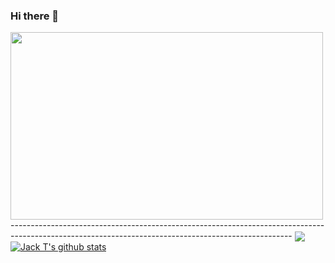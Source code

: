 ### Hi there 👋

<img width="500" height="300" src="hinh-anh-gif-thanh-pho-hien-dai.gif" style="align-self: center;" />
----------------------------------------------------------------------------------------------------------------------------------------------------
<a href="https://github.com/TranNgocTam-19211TT2494/github-readme-stats">
 <img align="center" src="https://github-readme-stats.vercel.app/api/top-langs/?username=TranNgocTam-19211TT2494&layout=compact&theme=github_dark&hide_border=true" /></a>

<a href="https://github.com/TranNgocTam-19211TT2494/github-readme-stats">
 <img align="center" src="https://github-readme-stats.vercel.app/api?username=TranNgocTam-19211TT2494&show_icons=true&include_all_commits=true&theme=github_dark&hide_border=true" alt="Jack T's github stats" />
</a>
